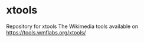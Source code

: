xtools
======

Repository for xtools
The Wikimedia tools available on https://tools.wmflabs.org/xtools/
